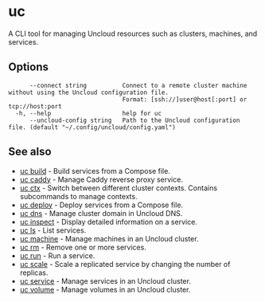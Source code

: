 # uc

A CLI tool for managing Uncloud resources such as clusters, machines, and services.

## Options

```
      --connect string          Connect to a remote cluster machine without using the Uncloud configuration file.
                                Format: [ssh://]user@host[:port] or tcp://host:port
  -h, --help                    help for uc
      --uncloud-config string   Path to the Uncloud configuration file. (default "~/.config/uncloud/config.yaml")
```

## See also

* [uc build](uc_build.md)	 - Build services from a Compose file.
* [uc caddy](uc_caddy.md)	 - Manage Caddy reverse proxy service.
* [uc ctx](uc_ctx.md)	 - Switch between different cluster contexts. Contains subcommands to manage contexts.
* [uc deploy](uc_deploy.md)	 - Deploy services from a Compose file.
* [uc dns](uc_dns.md)	 - Manage cluster domain in Uncloud DNS.
* [uc inspect](uc_inspect.md)	 - Display detailed information on a service.
* [uc ls](uc_ls.md)	 - List services.
* [uc machine](uc_machine.md)	 - Manage machines in an Uncloud cluster.
* [uc rm](uc_rm.md)	 - Remove one or more services.
* [uc run](uc_run.md)	 - Run a service.
* [uc scale](uc_scale.md)	 - Scale a replicated service by changing the number of replicas.
* [uc service](uc_service.md)	 - Manage services in an Uncloud cluster.
* [uc volume](uc_volume.md)	 - Manage volumes in an Uncloud cluster.

